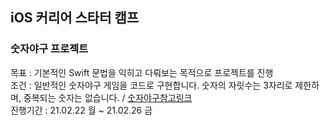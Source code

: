 ## iOS 커리어 스타터 캠프  
  
### 숫자야구 프로젝트  
목표 : 기본적인 Swift 문법을 익히고 다뤄보는 목적으로 프로젝트를 진행  
조건 : 일반적인 숫자야구 게임을 코드로 구현합니다. 숫자의 자릿수는 3자리로 제한하며, 중복되는 숫자는 없습니다. / [숫자야구참고링크](https://namu.wiki/w/숫자야구)  
진행기간 : 21.02.22 월 ~ 21.02.26 금  


